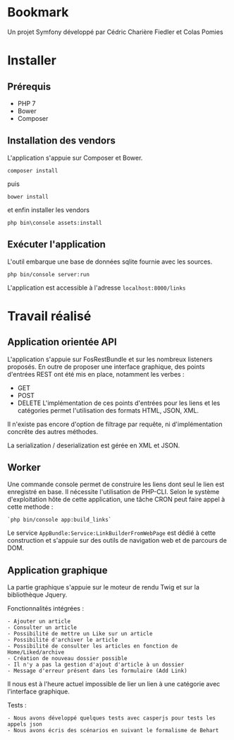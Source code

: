 Bookmark
========

Un projet Symfony développé par Cédric Charière Fiedler et Colas Pomies

# Installer
## Prérequis

- PHP 7
- Bower
- Composer

## Installation des vendors
L'application s'appuie sur Composer et Bower.

    composer install

puis

    bower install

et enfin installer les vendors

    php bin\console assets:install

## Exécuter l'application
L'outil embarque une base de données sqlite fournie avec les sources.

    php bin/console server:run

L'application est accessible à l'adresse `localhost:8000/links`

# Travail réalisé

## Application orientée API

L'application s'appuie sur FosRestBundle et sur les nombreux listeners proposés.
En outre de proposer une interface graphique, des points d'entrées REST ont été mis en place, notamment les verbes :
 - GET
 - POST
 - DELETE
L'implémentation de ces points d'entrées pour les liens et les catégories permet l'utilisation des formats HTML, JSON, XML.

Il n'existe pas encore d'option de filtrage par requête, ni d'implémentation concrête des autres méthodes.

La serialization / deserialization est gérée en XML et JSON.

## Worker

Une commande console permet de construire les liens dont seul le lien est enregistré en base. Il nécessite l'utilisation de PHP-CLI.
Selon le système d'exploitation hôte de cette application, une tâche CRON peut  faire appel à cette methode :

    `php bin/console app:build_links`

Le service `AppBundle:Service:LinkBuilderFromWebPage` est dédié à cette construction et s'appuie sur des outils de navigation web et de parcours de DOM.

## Application graphique

La partie graphique s'appuie sur le moteur de rendu Twig et sur la bibliothèque Jquery.

Fonctionnalités intégrées :

	- Ajouter un article
	- Consulter un article
	- Possibilité de mettre un Like sur un article
	- Possibilité d'archiver le article
	- Possibilité de consulter les articles en fonction de Home/Liked/archive
	- Création de nouveau dossier possible
	- Il n'y a pas la gestion d'ajout d'article à un dossier
	- Message d'erreur présent dans les formulaire (Add Link)

Il nous est à l'heure actuel impossible de lier un lien à une catégorie avec l'interface graphique.

Tests :

	- Nous avons développé quelques tests avec casperjs pour tests les appels json
	- Nous avons écris des scénarios en suivant le formalisme de Behart

